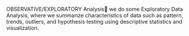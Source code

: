 OBSERVATIVE/EXPLORATORY Analysis
we do some Exploratory Data Analysis, where we summarize characteristics of data such as pattern, trends, outliers, and hypothesis testing using descriptive statistics and visualization.

